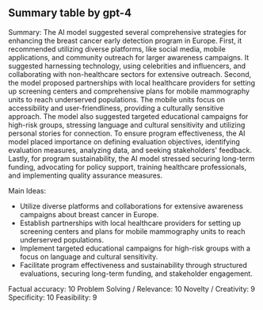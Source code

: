 ## Summary table by gpt-4
Summary: 
The AI model suggested several comprehensive strategies for enhancing the breast cancer early detection program in Europe. First, it recommended utilizing diverse platforms, like social media, mobile applications, and community outreach for larger awareness campaigns. It suggested harnessing technology, using celebrities and influencers, and collaborating with non-healthcare sectors for extensive outreach. Second, the model proposed partnerships with local healthcare providers for setting up screening centers and comprehensive plans for mobile mammography units to reach underserved populations. The mobile units focus on accessibility and user-friendliness, providing a culturally sensitive approach. The model also suggested targeted educational campaigns for high-risk groups, stressing language and cultural sensitivity and utilizing personal stories for connection. To ensure program effectiveness, the AI model placed importance on defining evaluation objectives, identifying evaluation measures, analyzing data, and seeking stakeholders' feedback. Lastly, for program sustainability, the AI model stressed securing long-term funding, advocating for policy support, training healthcare professionals, and implementing quality assurance measures.

Main Ideas: 
- Utilize diverse platforms and collaborations for extensive awareness campaigns about breast cancer in Europe.
- Establish partnerships with local healthcare providers for setting up screening centers and plans for mobile mammography units to reach underserved populations.
- Implement targeted educational campaigns for high-risk groups with a focus on language and cultural sensitivity.
- Facilitate program effectiveness and sustainability through structured evaluations, securing long-term funding, and stakeholder engagement.

Factual accuracy: 10
Problem Solving / Relevance: 10
Novelty / Creativity: 9
Specificity: 10
Feasibility: 9
